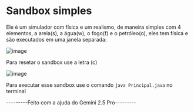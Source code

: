 # Sandbox simples

Ele é um simulador com física e um realismo, de maneira simples com 4 elementos, a areia(s), a água(w), o fogo(f) e o petróleo(o), eles tem física e são executados em uma janela separada:

![image](https://github.com/user-attachments/assets/d028f451-e5ee-49a6-85be-9b340d3c1baa)

Para resetar o sandbox use a letra (c)

![image](https://github.com/user-attachments/assets/6cbe9b5f-273b-4fb3-8a29-abcb41479ee8)

Para executar esse sandbox use o comando ```java Principal.java``` no terminal

---------Feito com a ajuda do Gemini 2.5 Pro---------
